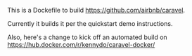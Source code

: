 This is a Dockefile to build https://github.com/airbnb/caravel.

Currently it builds it per the quickstart demo instructions.

Also, here's a change to kick off an automated build on https://hub.docker.com/r/kennydo/caravel-docker/
